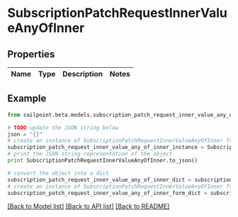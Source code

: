 # SubscriptionPatchRequestInnerValueAnyOfInner


## Properties

Name | Type | Description | Notes
------------ | ------------- | ------------- | -------------

## Example

```python
from sailpoint.beta.models.subscription_patch_request_inner_value_any_of_inner import SubscriptionPatchRequestInnerValueAnyOfInner

# TODO update the JSON string below
json = "{}"
# create an instance of SubscriptionPatchRequestInnerValueAnyOfInner from a JSON string
subscription_patch_request_inner_value_any_of_inner_instance = SubscriptionPatchRequestInnerValueAnyOfInner.from_json(json)
# print the JSON string representation of the object
print SubscriptionPatchRequestInnerValueAnyOfInner.to_json()

# convert the object into a dict
subscription_patch_request_inner_value_any_of_inner_dict = subscription_patch_request_inner_value_any_of_inner_instance.to_dict()
# create an instance of SubscriptionPatchRequestInnerValueAnyOfInner from a dict
subscription_patch_request_inner_value_any_of_inner_form_dict = subscription_patch_request_inner_value_any_of_inner.from_dict(subscription_patch_request_inner_value_any_of_inner_dict)
```
[[Back to Model list]](../README.md#documentation-for-models) [[Back to API list]](../README.md#documentation-for-api-endpoints) [[Back to README]](../README.md)


